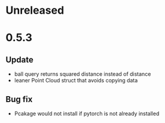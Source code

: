 # Unreleased

# 0.5.3

## Update
- ball query returns squared distance instead of distance
- leaner Point Cloud struct that avoids copying data

## Bug fix
- Pcakage would not install if pytorch is not already installed
